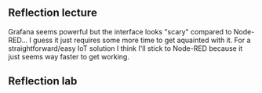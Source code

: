 ## Reflection lecture

Grafana seems powerful but the interface looks "scary" compared to Node-RED... I guess it just requires some more time to get aquainted with it. For a straightforward/easy IoT solution I think I'll stick to Node-RED because it just seems way faster to get working.

## Reflection lab